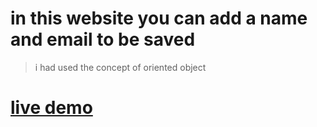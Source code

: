 # in this  website  you can add a name and email to be saved
 >i had used the concept of oriented object 

# [live demo](./public/)